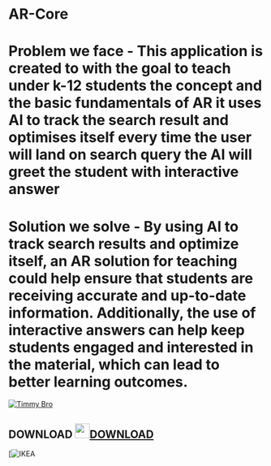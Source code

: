 # AR-Core

# Problem we face - This application is created to with the goal to teach under k-12 students the concept and the basic fundamentals of AR it uses AI to track the search result and optimises itself every time the user will land on search query the AI will greet the student with interactive answer

# Solution we solve - By using AI to track search results and optimize itself, an AR solution for teaching could help ensure that students are receiving accurate and up-to-date information. Additionally, the use of interactive answers can help keep students engaged and interested in the material, which can lead to better learning outcomes.

[![Timmy Bro](https://img.youtube.com/vi/JbLS83RMiX8/0.jpg)](https://www.youtube.com/watch?v=JbLS83RMiX8)

## DOWNLOAD <img src="https://i.pinimg.com/736x/40/79/d4/4079d404446d52f57e9d426c80efa6e1.jpg" width="29px"><a href="https://drive.google.com/uc?export=download&id=17lZuJzGjzehuOAJmS6TPuJaJhudrHU6g&confirm=t&uuid=9efcc164-fd32-422d-b7e2-3e4188b37eac&at=ALgDtszfXBoq-trQzyxvO5OkPSJa:1679338357368">DOWNLOAD</a>

[![IKEA]()
